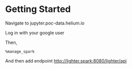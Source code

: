 # Getting Started

Navigate to jupyter.poc-data.helium.io

Log in with your google user

Then,

```
%manage_spark
```

And then add endpoint http://lighter.spark:8080/lighter/api
